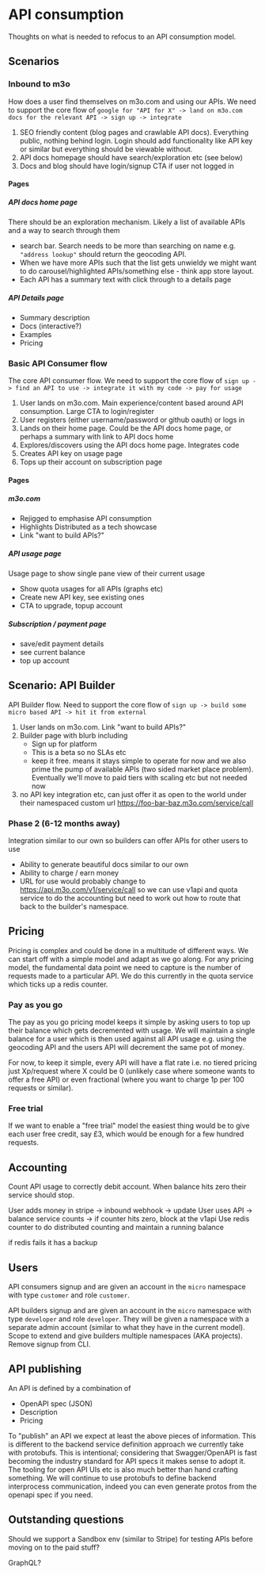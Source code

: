# API consumption

Thoughts on what is needed to refocus to an API consumption model.

## Scenarios

### Inbound to m3o
How does a user find themselves on m3o.com and using our APIs. We need to support the core flow of `google for "API for X" -> land on m3o.com docs for the relevant API -> sign up -> integrate`

1. SEO friendly content (blog pages and crawlable API docs). Everything public, nothing behind login. Login should add functionality like API key or similar but everything should be viewable without.
1. API docs homepage should have search/exploration etc (see below)
1. Docs and blog should have login/signup CTA if user not logged in


#### Pages
##### API docs home page
There should be an exploration mechanism. Likely a list of available APIs and a way to search through them
- search bar. Search needs to be more than searching on name e.g. `"address lookup"` should return the geocoding API.
- When we have more APIs such that the list gets unwieldy we might want to do carousel/highlighted APIs/something else - think app store layout.
- Each API has a summary text with click through to a details page

##### API Details page
- Summary description
- Docs (interactive?)
- Examples
- Pricing

### Basic API Consumer flow
The core API consumer flow. We need to support the core flow of `sign up -> find an API to use -> integrate it with my code -> pay for usage`   

1. User lands on m3o.com. Main experience/content based around API consumption. Large CTA to login/register
1. User registers (either username/password or github oauth) or logs in
1. Lands on their home page. Could be the API docs home page, or perhaps a summary with link to API docs home
1. Explores/discovers using the API docs home page. Integrates code
1. Creates API key on usage page
1. Tops up their account on subscription page

#### Pages
##### m3o.com
- Rejigged to emphasise API consumption
- Highlights Distributed as a tech showcase
- Link "want to build APIs?"

##### API usage page
Usage page to show single pane view of their current usage
   - Show quota usages for all APIs (graphs etc)
   - Create new API key, see existing ones
   - CTA to upgrade, topup account

##### Subscription / payment page
- save/edit payment details
- see current balance
- top up account

    
## Scenario: API Builder 
API Builder flow. Need to support the core flow of `sign up -> build some micro based API -> hit it from external`

1. User lands on m3o.com. Link "want to build APIs?"
1. Builder page with blurb including
   - Sign up for platform
   - This is a beta so no SLAs etc
   - keep it free. means it stays simple to operate for now and we also prime the pump of available APIs (two sided market place problem). Eventually we'll move to paid tiers with scaling etc but not needed now 
1. no API key integration etc, can just offer it as open to the world under their namespaced custom url https://foo-bar-baz.m3o.com/service/call


### Phase 2 (6-12 months away)
Integration similar to our own so builders can offer APIs for other users to use
   - Ability to generate beautiful docs similar to our own 
   - Ability to charge / earn money
   - URL for use would probably change to https://api.m3o.com/v1/service/call so we can use v1api and quota service to do the accounting but need to work out how to route that back to the builder's namespace.


## Pricing
Pricing is complex and could be done in a multitude of different ways. We can start off with a simple model and adapt as we go along. For any pricing model, the fundamental data point we need to capture is the number of requests made to a particular API. We do this currently in the quota service which ticks up a redis counter. 

### Pay as you go
The pay as you go pricing model keeps it simple by asking users to top up their balance which gets decremented with usage. We will maintain a single balance for a user which is then used against all API usage e.g. using the geocoding API and the users API will decrement the same pot of money.

For now, to keep it simple, every API will have a flat rate i.e. no tiered pricing just Xp/request where X could be 0 (unlikely case where someone wants to offer a free API) or even fractional (where you want to charge 1p per 100 requests or similar).

### Free trial
If we want to enable a "free trial" model the easiest thing would be to give each user free credit, say £3, which would be enough for a few hundred requests.

## Accounting 
Count API usage to correctly debit account. 
When balance hits zero their service should stop.

User adds money in stripe -> inbound webhook -> update 
User uses API -> balance service counts -> if counter hits zero, block at the v1api 
Use redis counter to do distributed counting and maintain a running balance

if redis fails it has a backup

## Users
API consumers signup and are given an account in the `micro` namespace with type `customer` and role `customer`. 

API builders signup and are given an account in the `micro` namespace with type `developer` and role `developer`. They will be given a namespace with a separate admin account (similar to what they have in the current model). Scope to extend and give builders multiple namespaces (AKA projects). Remove signup from CLI.

## API publishing
An API is defined by a combination of 
- OpenAPI spec (JSON)
- Description
- Pricing

To "publish" an API we expect at least the above pieces of information. This is different to the backend service definition approach we currently take with protobufs. This is intentional; considering that Swagger/OpenAPI is fast becoming the industry standard for API specs it makes sense to adopt it. The tooling for open API UIs etc is also much better than hand crafting something. We will continue to use protobufs to define backend interprocess communication, indeed you can even generate protos from the openapi spec if you need. 

## Outstanding questions
Should we support a Sandbox env (similar to Stripe) for testing APIs before moving on to the paid stuff? 

GraphQL?
